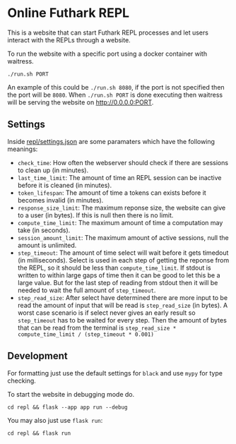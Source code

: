 # Online Futhark REPL
This is a website that can start Futhark REPL processes and let users interact with the REPLs through a website.

To run the website with a specific port using a docker container with waitress.
```
./run.sh PORT
```
An example of this could be `./run.sh 8080`, if the port is not specified then the port will be `8080`.
When `./run.sh PORT` is done executing then waitress will be serving the website on http://0.0.0.0:PORT.

## Settings
Inside [repl/settings.json](repl/settings.json) are some paramaters which have the following meanings:

* `check_time`: How often the webserver should check if there are sessions to clean up (in minutes). 
* `last_time_limit`: The amount of time an REPL session can be inactive before it is cleaned (in minutes).
* `token_lifespan`: The amount of time a tokens can exists before it becomes invalid (in minutes).
* `response_size_limit`: The maximum reponse size, the website can give to a user (in bytes). If this is null then there is no limit.
* `compute_time_limit`: The maximum amount of time a computation may take (in seconds).
* `session_amount_limit`: The maximum amount of active sessions, null the amount is unlimited.
* `step_timeout`: The amount of time select will wait before it gets timedout (in milliseconds). Select is used in each step of getting the reponse from the REPL, so it should be less than `compute_time_limit`. If stdout is written to within large gaps of time then it can be good to let this be a large value. But for the last step of reading from stdout then it will be needed to wait the full amount of `step_timeout`.
* `step_read_size`: After select have determined there are more input to be read the amount of input that will be read is `step_read_size` (in bytes). A worst case scenario is if select never gives an early result so `step_timeout` has to be waited for every step. Then the amount of bytes that can be read from the terminal is `step_read_size * compute_time_limit / (step_timeout * 0.001)`

## Development
For formatting just use the default settings for `black` and use `mypy` for type checking.

To start the website in debugging mode do.
```
cd repl && flask --app app run --debug
```
You may also just use `flask run`:
```
cd repl && flask run
```